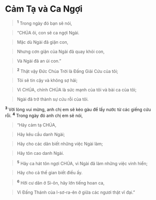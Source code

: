 

# Cảm Tạ và Ca Ngợi

> <sup><b>1</b></sup> Trong ngày đó bạn sẽ nói,
>


> “CHÚA ôi, con sẽ ca ngợi Ngài.
>


> Mặc dù Ngài đã giận con,
>


> Nhưng cơn giận của Ngài đã quay khỏi con,
>


> Và Ngài đã an ủi con.”
>


> <sup><b>2</b></sup> Thật vậy Đức Chúa Trời là Đấng Giải Cứu của tôi;
>


> Tôi sẽ tin cậy và không sợ hãi;
>


> Vì CHÚA, chính CHÚA là sức mạnh của tôi và bài ca của tôi;
>


> Ngài đã trở thành sự cứu rỗi của tôi.
>

<sup><b>3</b></sup> Với lòng vui mừng, anh chị em sẽ kéo gàu để lấy nước từ các giếng cứu rỗi. <sup><b>4</b></sup> Trong ngày đó anh chị em sẽ nói,


> “Hãy cảm tạ CHÚA,
>


> Hãy kêu cầu danh Ngài;
>


> Hãy cho các dân biết những việc Ngài làm;
>


> Hãy tôn cao danh Ngài.
>


> <sup><b>5</b></sup> Hãy ca hát tôn ngợi CHÚA, vì Ngài đã làm những việc vinh hiển;
>


> Hãy cho cả thế gian biết điều ấy.
>


> <sup><b>6</b></sup> Hỡi cư dân ở Si-ôn, hãy lớn tiếng hoan ca,
>


> Vì Đấng Thánh của I-sơ-ra-ên ở giữa các ngươi thật vĩ đại.”
>

